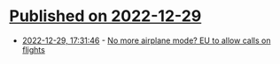 # [Published on 2022-12-29](index.md)

* [2022-12-29, 17:31:46](https://news.ycombinator.com/item?id=34175209) - [No more airplane mode? EU to allow calls on flights](https://www.bbc.com/news/technology-63786591)
